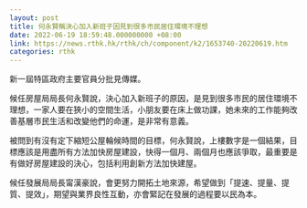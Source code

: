 ```yaml
---
layout: post
title: 何永賢稱決心加入新班子因見到很多市民居住環境不理想
date: 2022-06-19 18:59:48.000000000 +08:00
link: https://news.rthk.hk/rthk/ch/component/k2/1653740-20220619.htm
categories: rthk
---
```


新一屆特區政府主要官員分批見傳媒。  

候任房屋局局長何永賢說，決心加入新班子的原因，是見到很多市民的居住環境不理想，一家人要在狹小的空間生活，小朋友要在床上做功課，她未來的工作能夠改善基層市民生活和改變他們的命運，是非常有意義。

被問到有沒有定下縮短公屋輪候時間的目標，何永賢說，上樓數字是一個結果，目標應該是用盡所有方法加快房屋建設，快得一個月、兩個月也應該爭取，最重要是有做好房屋建設的決心，包括利用創新方法加快建屋。

候任發展局局長甯漢豪說，會更努力開拓土地來源，希望做到「提速、提量、提質、提效」，期望與業界良性互動，亦會緊記在發展的過程要以民為本。
